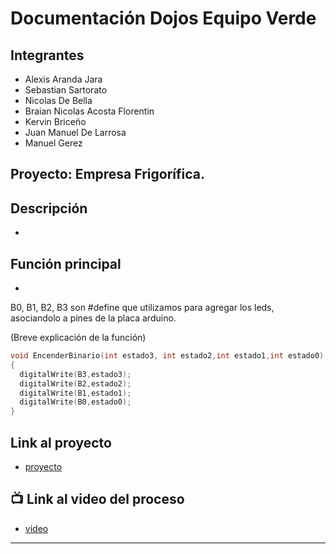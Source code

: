 # Documentación Dojos Equipo Verde

## Integrantes 
- Alexis Aranda Jara
- Sebastian Sartorato
- Nicolas De Bella
- Braian Nicolas Acosta Florentin
- Kervin Briceño
- Juan Manuel De Larrosa
- Manuel Gerez

## Proyecto: Empresa Frigorífica.

## Descripción
-

## Función principal
-

B0, B1, B2, B3 son #define que utilizamos para agregar los leds, asociandolo a pines de la placa arduino.

(Breve explicación de la función)

~~~ c (lenguaje en el que esta escrito)
void EncenderBinario(int estado3, int estado2,int estado1,int estado0)
{
  digitalWrite(B3,estado3);
  digitalWrite(B2,estado2);
  digitalWrite(B1,estado1);
  digitalWrite(B0,estado0);
}
~~~

## Link al proyecto
- [proyecto](https://www.tinkercad.com/things/cpsXQ8M7DW7-copy-of-empresa-frigorifica/editel?sharecode=9WF3Xlxy_DZAHYp1vw7OcVmMp6Cvaa7Vk7EJUZnH3Pg)
## :tv: Link al video del proceso
- [video]()

---






